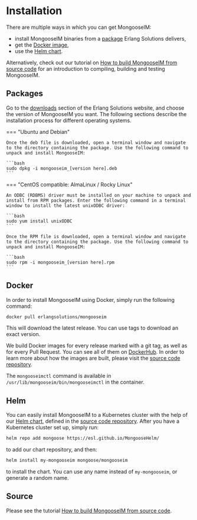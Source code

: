 # Installation

There are multiple ways in which you can get MongooseIM:

* install MongooseIM binaries from a [package](#packages) Erlang Solutions delivers,
* get the [Docker image](#docker),
* use the [Helm chart](#helm).

Alternatively, check out our tutorial on [How to build MongooseIM from source code](../tutorials/How-to-build.md) for an introduction to compiling, building and testing MongooseIM.

## Packages

Go to the [downloads](https://www.erlang-solutions.com/resources/download.html) section of the Erlang Solutions website, and choose the version of MongooseIM you want.
The following sections describe the installation process for different operating systems.


=== "Ubuntu and Debian"

    Once the deb file is downloaded, open a terminal window and navigate to the directory containing the package. Use the following command to unpack and install MongooseIM:

    ```bash
    sudo dpkg -i mongooseim_[version here].deb
    ```

=== "CentOS compatible: AlmaLinux / Rocky Linux"

    An ODBC (RDBMS) driver must be installed on your machine to unpack and install from RPM packages. Enter the following command in a terminal window to install the latest unixODBC driver:
    
    ```bash
    sudo yum install unixODBC
    ```
    
    Once the RPM file is downloaded, open a terminal window and navigate to the directory containing the package. Use the following command to unpack and install MongooseIM:
    
    ```bash
    sudo rpm -i mongooseim_[version here].rpm
    ```

## Docker

In order to install MongooseIM using Docker, simply run the following command:

```bash
docker pull erlangsolutions/mongooseim
```

This will download the latest release.
You can use tags to download an exact version.

We build Docker images for every release marked with a git tag, as well as for every Pull Request.
You can see all of them on [DockerHub](https://hub.docker.com/r/erlangsolutions/mongooseim).
In order to learn more about how the images are built, please visit the [source code repository](https://github.com/esl/mongooseim-docker).

The `mongooseimctl` command is available in `/usr/lib/mongooseim/bin/mongooseimctl` in the container.

## Helm

You can easily install MongooseIM to a Kubernetes cluster with the help of our [Helm chart](https://artifacthub.io/packages/helm/mongoose/mongooseim), defined in the [source code repository](https://github.com/esl/MongooseHelm).
After you have a Kubernetes cluster set up, simply run:

```bash
helm repo add mongoose https://esl.github.io/MongooseHelm/
```

to add our chart repository, and then:

```bash
helm install my-mongooseim mongoose/mongooseim
```

to install the chart.
You can use any name instead of `my-mongooseim`, or generate a random name.

## Source

Please see the tutorial [How to build MongooseIM from source code](../tutorials/How-to-build.md).
